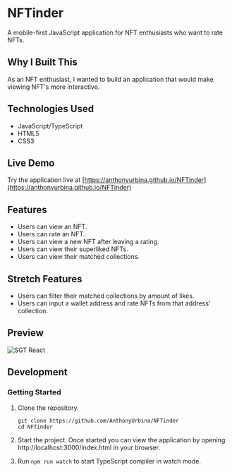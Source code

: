 # NFTinder

A mobile-first JavaScript application for NFT enthusiasts who want to rate NFTs.

## Why I Built This

As an NFT enthusiast, I wanted to build an application that would make viewing NFT's more interactive.

## Technologies Used

- JavaScript/TypeScript
- HTML5
- CSS3

## Live Demo

Try the application live at [https://anthonyurbina.github.io/NFTinder](https://anthonyurbina.github.io/NFTinder)

## Features

- Users can view an NFT.
- Users can rate an NFT.
- Users can view a new NFT after leaving a rating.
- Users can view their superliked NFTs.
- Users can view their matched collections.

## Stretch Features

- Users can filter their matched collections by amount of likes.
- Users can input a wallet address and rate NFTs from that address' collection.

## Preview

![SGT React](assets/mobile-demo.gif)

## Development

### Getting Started

1. Clone the repository.

    ```shell
    git clone https://github.com/AnthonyUrbina/NFTinder
    cd NFTinder
    ```

1. Start the project. Once started you can view the application by opening http://localhost:3000/index.html in your browser.
2. Run `npm run watch` to start TypeScript compiler in watch mode.
